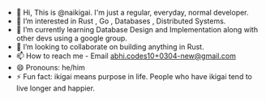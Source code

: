 - 👋 Hi, This is @naikigai. I'm just a regular, everyday, normal developer. 
- 👀 I’m interested in Rust , Go , Databases , Distributed Systems.
- 🌱 I’m currently learning Database Design and Implementation along with other devs using a google group. 
- 💞️ I’m looking to collaborate on building anything in Rust.
- 📫 How to reach me - Email abhi.codes10+0304-new@gmail.com
- 😄 Pronouns: he/him
- ⚡ Fun fact: ikigai means purpose in life. People who have ikigai tend to live longer and happier. 

<!---
naikigai/naikigai is a ✨ special ✨ repository because its `README.md` (this file) appears on your GitHub profile.
You can click the Preview link to take a look at your changes.
--->
